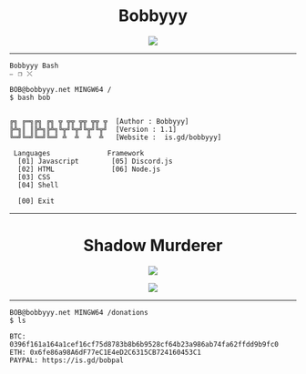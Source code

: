 
<h1 align="center">Bobbyyy</h1>
<p align="center">
  <img src="https://cdn.discordapp.com/attachments/884851431608291328/952313841109319790/LongClosedEnglishsetter-size_restricted.gif">
</p>


-----

```
Bobbyyy Bash														 ⎯⠀❐⠀⤬
```
```
BOB@bobbyyy.net MINGW64 / 
$ bash bob


╔╗ ╔═╗╔╗ ╔╗ ╦ ╦╦ ╦╦ ╦╦ ╦  [Author : Bobbyyy]
╠╩╗║ ║╠╩╗╠╩╗╚╦╝╚╦╝╚╦╝╚╦╝  [Version : 1.1]
╚═╝╚═╝╚═╝╚═╝ ╩  ╩  ╩  ╩	  [Website :  is.gd/bobbyyy]

 Languages              Framework
  [01] Javascript        [05] Discord.js
  [02] HTML              [06] Node.js
  [03] CSS
  [04] Shell

  [00] Exit
```

-----

<h1 align="center">Shadow Murderer</h1>
<p align="center">
  <img src="https://c.tenor.com/nnL9_iloBGUAAAAC/uk-drill.gif">
</p>
<p align="center">
<a  href="https://is.gd/shadowm"><img src="https://img.shields.io/badge/Discord-7289DA?style=for-the-badge&logo=discord&logoColor=white"></img></a>
</p>

-----



```
BOB@bobbyyy.net MINGW64 /donations
$ ls

BTC: 0396f161a164a1cef16cf75d8783b8b6b9528cf64b23a986ab74fa62ffdd9b9fc0
ETH: 0x6fe86a98A6dF77eC1E4eD2C6315CB724160453C1
PAYPAL: https://is.gd/bobpal
```
